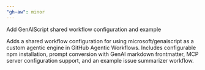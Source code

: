 ```yaml
---
"gh-aw": minor
---
```


Add GenAIScript shared workflow configuration and example

Adds a shared workflow configuration for using microsoft/genaiscript as a custom agentic engine in GitHub Agentic Workflows. Includes configurable npm installation, prompt conversion with GenAI markdown frontmatter, MCP server configuration support, and an example issue summarizer workflow.
